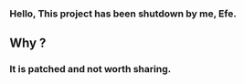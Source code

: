 ### Hello, This project has been shutdown by me, Efe. 
## Why ?
### It is patched and not worth sharing.
